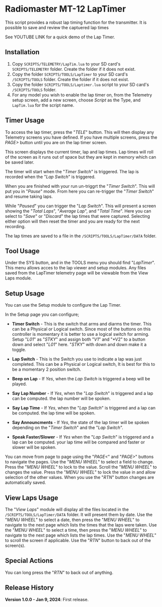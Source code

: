 # Radiomaster MT-12 LapTimer

This script provides a robust lap timing function for the transmitter. It is possible to save and review the captuered lap times

See YOUTUBE LINK for a quick demo of the Lap Timer.

Installation
------------

1. Copy `SCRIPTS/TELEMETRY/LapTim.lua` to your SD card's `SCRIPTS/TELEMETRY` folder. Create the folder if it does not exist.
2. Copy the folder `SCRIPTS/TOOLS/LapTimer` to your SD card's `/SCRIPTS/TOOLS` folder. Create the folder if it does not exist.
3. Copy the folder `SCRIPTS/TOOLS/Laptimer.lua` script to your SD card's `/SCRIPTS/TOOLS` folder. 
4. For any model you wish to enable the lap timer on, from the Telemetry setup screen, add a new screen, choose *Script* as the Type, and `LapTim.lua` for the script name.

Timer Usage
-----------

To access the lap timer, press the "*TELE*" button. This will then display any Telemetry screens you have defined. If you have multiple screens, press the *PAGE>* button until you are on the lap timer screen.

This screen displays the current timer, lap and lap times. Lap times will roll of the screen as it runs out of space but they are kept in memory which can be saved later.

The timer will start when the "*Timer Switch*" is triggered. The lap is recorded when the "*Lap Switch*" is triggered.

When you are finished with your run un-triggrt the "*Timer Switch*". This will put you in "*Pause*" mode. From here you can re-trigger the "*Timer Switch*" and resume taking laps.

While "*Paused*" you can trigger the "*Lap Switch*". This will present a screen showing the "*Total Laps*", "*Average Lap*", and "*Total Time*". Here you can select to "*Save*" or "*Discard*" the lap times that were captured. Selecting either option will then reset the timer and you are ready for the next recording.

The lap times are saved to a file in the `/SCRIPTS/TOOLS/LapTimer/DATA` folder.

Tool Usage
----------

Under the SYS button, and in the TOOLS menu you should find "*LapTimer*". This menu allows acces to the lap viewer and setup modules. Any files saved from the LapTimer telemetry page will be viewable from the View Laps module. 

Setup Usage
-----------

You can use the Setup module to configure the Lap Timer.

In the Setup page you can configure;

* **Timer Switch** - This is the switch that arms and diarms the timer. This can be a Physical or Logical switch. Since most of the buttons on this controller is momentary it is better to use a logical switch for arming. Setup "*L01*" as "*STKY*" and assign both "*V1*" and "*V2" to a button down and select "*L01*" here. "*STKY*" with down and down make it a toggle.

* **Lap Switch** - This is the Switch you use to indicate a lap was just completed. This can be a Physical or Logical switch, It is best for this to be a momentary 2 position switch. 

* **Beep on Lap** - If *Yes*, when the *Lap Switch* is triggered a beep will be played.

* **Say Lap Number** - If *Yes*, when the "*Lap Switch*" is triggered and a lap can be computed. the lap number will be spoken.

* **Say Lap Time** - If *Yes*, when the "*Lap Switch*" is triggered and a lap can be computed. the lap time will be spoken.

* **Say Announcments** - If *Yes*, the state of the lap timer will be spoken depending on the "*Timer Switch*" and the "*Lap Switch*".

* **Speak Faster/Slower** - If *Yes* when the "*Lap Switch*" is triggered and a lap can be computed. your lap time will be compared and faster or slower will be spoken.

You can move from page to page using the "*PAGE<*" and "*PAGE>*" buttons to navigate the pages. Use the "*MENU WHEEL*" to select a field to change. Press the "*MENU WHEEL*" to lock to the value. Scroll the "*MENU WHEEL*" to changes the value. Press the "*MENU WHEEL*" to lock the value in and allow selection of the other values. When you use the "*RTN*" button changes are automatically saved. 

View Laps Usage
---------------

The "*View Laps*" module will display all the files located in the `/SCRIPTS/TOOLS/LapTimer/DATA` folder. It will present them by date. Use the "*MENU WHEEL*" to select a date, then press the "*MENU WHEEL*" to navigate to the next page which lists the times that the laps were taken. Use the "*MENU WHEEL*" to select a time, then press the "*MENU WHEEL*" to navigate to the next page which lists the lap times. Use the "*MENU WHEEL*" to scroll the screen if applicable. Use the "*RTN*" button to back out of the screen(s).

Special Actions
---------------

You can long press the "*RTN*" to back out of anything.

Release History
---------------

**Version 1.0.0 - Jan 9, 2024**: First release.
